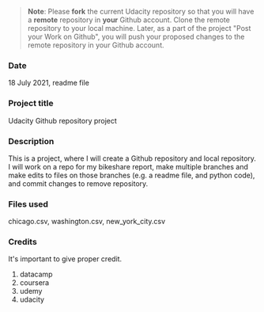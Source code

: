 >**Note**: Please **fork** the current Udacity repository so that you will have a **remote** repository in **your** Github account. Clone the remote repository to your local machine. Later, as a part of the project "Post your Work on Github", you will push your proposed changes to the remote repository in your Github account.

### Date
18 July 2021, readme file

### Project title
Udacity Github repository project

### Description
This is a project, where I will create a Github repository and local repository. I will work on a repo for my bikeshare report, make multiple branches and make edits to files on those branches (e.g. a readme file, and python code), and commit changes to remove repository. 

### Files used
chicago.csv, washington.csv, new_york_city.csv

### Credits
It's important to give proper credit. 
1. datacamp
2. coursera
3. udemy
4. udacity

